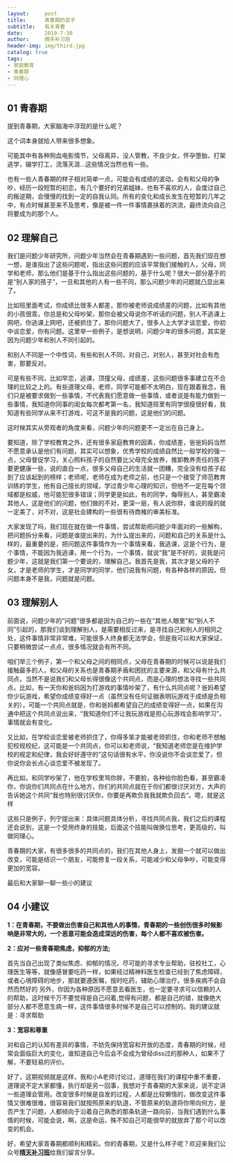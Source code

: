 ```yaml
---
layout:     post
title:      青春期的亚子
subtitle:  	有关青春
date:       2019-7-30
author:     晴天补习班
header-img: img/third.jpg
catalog: true
tags:
- 家庭教育
- 青春期
- 同理心
---
```


## 01 青春期

提到青春期，大家脑海中浮现的是什么呢？

这个词本身就给人带来很多想象。

可能其中有各种狗血电影情节，父母离异，没人管教，不良少女，怀孕堕胎，打架逃学，辍学打工，流落天涯…这些情况当然也有一些。

也有一些人青春期的样子相对简单一点，可能会有成绩的波动，会有和父母的争吵，经历一段短暂的初恋，有几个要好的兄弟姐妹，也有不喜欢的人，会度过自己的叛逆期，会慢慢的找到一定的自我认同。所有的变化和成长发生在短暂的几年之中，有点时候甚至来不及思考，像是被一件一件事情裹挟着的洪流，最终流向自己将要成为的那个人。

## 02 理解自己

我们是问题少年研究所，问题少年当然会在青春期遇到一些问题，首先我们现在想一想，是谁指出了这些问题呢，指出这些问题的应该平常我们接触的人，父母，同学和老师，那么他们是基于什么指出这些问题的，基于什么呢？很大一部分基于的是“别人家的孩子”，一旦和其他的人有一些不同，那么问题少年的问题就凸显出来了。

比如班里面考试，你成绩比很多人都差，那你被老师说成绩差的问题，比如有其他的小孩很乖，你总是和父母吵架，那你会被父母说你不听话的问题，别人不逃课上网吧，你逃课上网吧，还被抓住了，那你问题大了，很多人上大学才谈恋爱，你初中谈恋爱，你有问题。这里举一些例子，是想说明，问题少年的很多问题，其实是因为问题少年和别人不同引起的。

和别人不同是一个中性词，有些和别人不同，对自己，对别人，甚至对社会有危害，那要反对。

可是有些不同，比如早恋，逃课，顶撞父母，成绩差，这些问题很多事建立在不合理的比较之上的。有些道理父母，老师，同学可能都不太明白，现在跟着我念，我们只是被要求做到一些事情，不代表我们愿意做一些事情，或者说是有能力做到一些事情，我知道你同事的闺女每次都考第一名，我知道班里有同学很瘦很好看，我知道有些同学从来不打游戏，可这不是我的问题，这是他们的问题。

这时候其实从旁观者的角度来看，问题少年的问题更不一定出在自己身上。

要知道，除了学校教育之外，还有很多家庭教育的因素，你成绩差，爸爸妈妈当然不愿意承认是他们有问题，其实可以想象，优秀学校的成绩自然比一般学校的强一点，父母督促学习，关心照料孩子的自然要比父母完全放养，推卸教养责任的孩子要更健康一些，说的直白一点，很多父母自己的生活就一团糟，完全没有给孩子起到了应该起到的榜样；老师呢，老师在成为老师之前，也只是一个接受了师范教育训练的学生，他有自己擅长的领域，学过青少年心理的知识，但他不一定在每个领域都是权威，他可能犯很多错误；同学更是如此，有的同学，侮辱别人，甚至霸凌其他人，这是他们的问题，他们做的不对，更深一层，有人说你胖，谁说的瘦的就一定美了，对不对，这是社会建构的一些很有待商榷的审美标准。

大家发现了吗，我们现在就在做一件事情，尝试帮助把问题少年面对的一些解构，把问题拆分来看，问题是谁提出来的，为什么提出来的，问题和自己的关系是什么样的，最重要的是，把问题这件事情作为一个事情来看，我逃课，这是个行为，是个事情，不能因为我逃课，用一个行为，一个事情，就说“我”是不好的，说我是问题少年，这就是我们第一个要说的，理解自己。我首先是我，其次才是父母的子女，才是老师的学生，才是同学的同学，他们说我有问题，有各种各样的原因，但问题本身不是我，问题就是问题。

## 03 理解别人

前面说，问题少年的“问题”很多都是因为自己的一些在“其他人眼里”和“别人不同”引起的，那我们谈到理解别人，是需要相反过来，是寻找自己和别人的相同之处，这件事情非常非常难，可能很多人终身都无法学会，但是我可以和大家保证，只要稍微尝试一点点，很多情况就会有所不同。

咱们举三个例子，第一个和父母之间的相同点，父母在青春期的时候可以说是我们接触最多的人，和父母的关系也是青春期矛盾和困扰的主要来源，和父母有什么共同点，当然不是说我们和父母长得很像这个共同点，而是心理的想法寻找一些共同点，比如，有一天你和爸妈因为打游戏的事情吵架了，有什么共同点呢？爸妈希望你少玩游戏，希望你成绩变得好一点（虽然没有任何证据表明玩游戏于成绩是负相关的），可能一个共同点就是，你和爸妈都希望自己的成绩变得好一点，如果在沟通中把这个共同点说出来，“我知道你们不让我玩游戏是担心玩游戏会影响学习”，事情就会有变化。

又比如，在学校谈恋爱被老师抓住了，你得多笨才能被老师抓住，你和老师不想触犯校规校纪，这可能是一个共同点，你可以和老师说，“我知道老师您是在维护学校的规定和纪律，我会好好遵守的”这句话很有水平，你没说你不会谈恋爱了，但你说你会长点心谈恋爱不被发现了。

再比如，和同学吵架了，他在学校里骂你胖，不要脸，各种给你脸色看，甚至霸凌你，你说你们共同点在什么地方，你们的共同点就在于你们都很讨厌对方，大声的告诉她这个共同“我也特别很讨厌你，你要是再欺负我我就欺负回去“。嗯，就是这样

这些只是例子，列宁提出来：具体问题具体分析，寻找共同点我，我们之后的课程还会说到，这是一个受用终身的技能，后面这个技能叫做换位思考，更高级的，叫做同理心。


青春期的大家，有很多很多的共同点的，我们在其他人身上，发掘一个就可以做出改变，可能是结识一个朋友，可能修复一段关系，可能减少和父母争吵，可能变得更加的宽容。

最后和大家聊一聊一些小的建议

## 04 小建议

<strong>1：在青春期，不要做出伤害自己和其他人的事情，青春期的一些创伤很多时候影响是非常大的，一个恶意可能会造成深远的伤害，每个人都不喜欢被伤害。</strong>

<strong>2：应对一些青春期焦虑，抑郁的方法;</strong>

首先当自己出现了类似焦虑、抑郁的情况，尽可能的寻求专业帮助，驻校社工，心理医生等等，就像感冒要吃药一样，如果经过精神科医生检查已经到了焦虑障碍，或者心境障碍的地步，那就要遵医嘱，按时吃药，辅助心理治疗。很多疾病不会自然而然好的
另外，你因为各种原因不愿意去看医生，也一定要寻求可以信赖的人的帮助，这时候千万不要觉得是自己闷着,觉得有问题，都是自己的错，就像绝大部分人都不愿意生病一样，这件事情很多时候不是自己可以控制的。我的建议就是：寻求帮助

<strong>3：宽容和尊重</strong>

对和自己的认知有差异的事情，不妨先保持宽容和开放的态度，青春期的时候，经常会面临巨大的变化，谁知道自己今后会不会成为曾经diss过的那种人，如果不了解，不要轻易的评价。

好了，这期视频就是这样，我和小A老师讨论过，道理在我们的课程中重不重要，道理说不定大家都懂，执行却是另一回事，我想对于青春期的大家来说，说不定讲一些道理会管用。改变很多时候是自发的过程，人都是比较懒惰的，做改变这件事情又很难很难，很容易我们就按照原来的轨道，不管原来的轨道将你带向何方，是否产生了问题，人都倾向于沿着自己熟悉的那条轨道一路向前，当我们遇到什么事情的时候，可能会说，啊，这是命运，殊不知自己可能很早的就放弃了那个可以改变的机会。

好，希望大家青春期都顺利和精彩。你的青春期，又是什么样子呢？欢迎来我们公众号[**晴天补习班**](https://weixin.sogou.com/weixin?type=1&s_from=input&query=晴天补习班&ie=utf8&_sug_=n&_sug_type_=)给我们留言分享。




